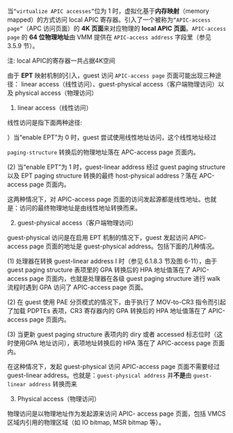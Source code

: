 
当`“virtualize APIC accesses”`位为 1 时，虚拟化基于**内存映射**（memory mapped）的方式访问 local APIC 寄存器。引入了一个被称为`“APIC-access page”`（APC 访问页面）的 **4K 页面**来对应物理的 **local APIC 页面**。`APIC-access page` 的 **64 位物理地址**由 VMM 提供在 `APIC-access address` 字段里（参见 3.5.9 节）。

注: local APIC的寄存器一共占据4K空间

由于 **EPT** 映射机制的引入，guest 访问 `APIC-access page` 页面可能出现三种途径： linear access（线性访问）、guest-physical access（客户端物理访问）以及 physical access（物理访问）

1. linear access（线性访问）

线性访问是指下面两种途径:

）当“enable EPT”为 0 时，guest 尝试使用线性地址访问，这个线性地址经过

 `paging-structure` 转换后的物理地址落在 APC-access page 页面内。

 (2) 当“enable EPT”为 1 时，guest-linear address 经过 guest paging structure 以及  EPT paging structure 转换的最终 host-physical address？落在 APC-access page 页面内。

这两种情况下，对 APIC-access page 页面的访问发起源都是线性地址。也就是：访问的最终物理地址是由线性地址转换而来。

2. guest-physical access（客户端物理访问）

guest-physical 访问是在启用 EPT 机制的情况下，guest 发起访问 APIC- access page 页面的地址是 guest-physical address。包括下面的几种情况。

 (1) 处理器在转换 guest-linear address I 时（参见 6.1.8.3 节及图 6-11），由于 guest  paging structure 表项里的 GPA 转换后的 HPA 地址值落在了 APIC-access page 页面内，也就是处理器在各级 guest paging structure 进行 walk 流程时遇到 GPA 访问了 APIC-access page 页面。

 (2) 在 guest 使用 PAE 分页模式的情况下，由于执行了 MOV-to-CR3 指令而引起了加载 PDPTEs 表项，CR3 寄存器内的 GPA 转换后的 HPA 地址值落在了 APIC-access page 页面内。

 (3) 当更新 guest paging structure 表项内的 diry 或者 accessed 标志位时（这时使用GPA 地址访问），表项地址转换后的 HPA 落在了 APIC-access page 页面内。

在这种情况下，发起 guest-physical 访问 APIC-access page 页面不需要经过 guest-linear address。也就是：`guest-physical address` 并**不是**由 `guest-linear address` 转换而来

3. Physical access（物理访问）

物理访问是以物理地址作为发起源来访问 APIC- access page 页面，包括 VMCS 区域内引用的物理区域（如 IO bitmap, MSR bitmap 等）。